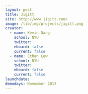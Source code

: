 ```yaml
---
layout: post
title: Jigitt
site: http://www.jigitt.com/
image: /lib/img/projects/jigitt.png
creator: 
  - name: Kevin Dang
    school: NYU
    twitter:
    eboard: false
    current: false
  - name: Ethan Lew
    school: NYU
    twitter:
    eboard: false
    current: false
launchdate:
demodays: November 2013
---
```

